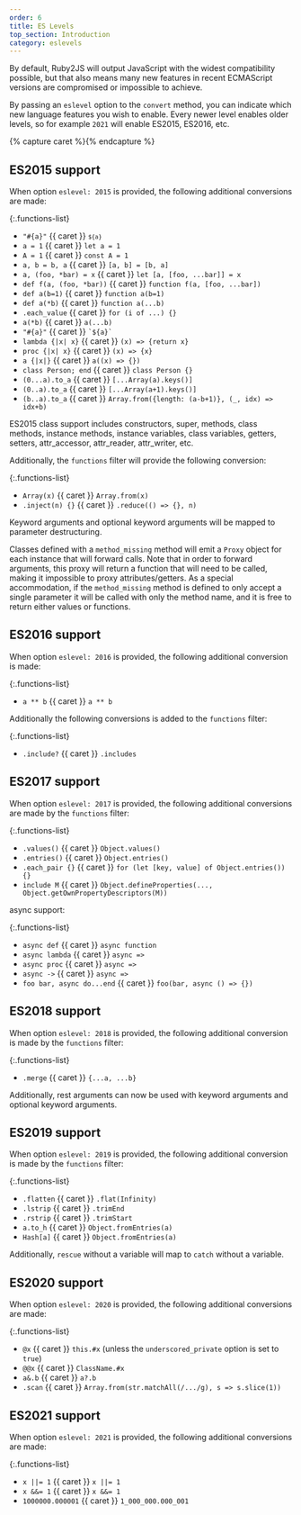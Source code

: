 ```yaml
---
order: 6
title: ES Levels
top_section: Introduction
category: eslevels
---
```


By default, Ruby2JS will output JavaScript with the widest compatibility possible, but that also means many new features in recent ECMAScript versions are compromised or impossible to achieve.

By passing an `eslevel` option to the `convert` method, you can indicate which new language features you wish to enable. Every newer level enables older levels, so for example `2021` will enable ES2015, ES2016, etc.

{% capture caret %}<sl-icon name="caret-right-fill"></sl-icon>{% endcapture %}

## ES2015 support

When option `eslevel: 2015` is provided, the following additional
conversions are made:

{:.functions-list}
* `"#{a}"` {{ caret }} <code>`${a}`</code>
* `a = 1` {{ caret }} `let a = 1`
* `A = 1` {{ caret }} `const A = 1`
* `a, b = b, a` {{ caret }} `[a, b] = [b, a]`
* `a, (foo, *bar) = x` {{ caret }} `let [a, [foo, ...bar]] = x`
* `def f(a, (foo, *bar))` {{ caret }} `function f(a, [foo, ...bar])`
* `def a(b=1)` {{ caret }} `function a(b=1)`
* `def a(*b)` {{ caret }} `function a(...b)`
* `.each_value` {{ caret }} `for (i of ...) {}`
* `a(*b)` {{ caret }} `a(...b)`
* `"#{a}"` {{ caret }} <code>\`${a}\`</code>
* `lambda {|x| x}` {{ caret }} `(x) => {return x}`
* `proc {|x| x}` {{ caret }} `(x) => {x}`
* `a {|x|}` {{ caret }} `a((x) => {})`
* `class Person; end` {{ caret }} `class Person {}`
* `(0...a).to_a` {{ caret }} `[...Array(a).keys()]`
* `(0..a).to_a` {{ caret }} `[...Array(a+1).keys()]`
* `(b..a).to_a` {{ caret }} `Array.from({length: (a-b+1)}, (_, idx) => idx+b)`

ES2015 class support includes constructors, super, methods, class methods,
instance methods, instance variables, class variables, getters, setters,
attr_accessor, attr_reader, attr_writer, etc.

Additionally, the `functions` filter will provide the following conversion:

{:.functions-list}
* `Array(x)` {{ caret }} `Array.from(x)`
* `.inject(n) {}` {{ caret }} `.reduce(() => {}, n)`

Keyword arguments and optional keyword arguments will be mapped to
parameter destructuring.

Classes defined with a `method_missing` method will emit a `Proxy` object
for each instance that will forward calls.  Note that in order to forward
arguments, this proxy will return a function that will need to be called,
making it impossible to proxy attributes/getters.  As a special accommodation,
if the `method_missing` method is defined to only accept a single parameter
it will be called with only the method name, and it is free to return
either values or functions.

## ES2016 support

When option `eslevel: 2016` is provided, the following additional
conversion is made:

{:.functions-list}
* `a ** b` {{ caret }} `a ** b`

Additionally the following conversions is added to the `functions` filter:

{:.functions-list}
* `.include?` {{ caret }} `.includes`

## ES2017 support

When option `eslevel: 2017` is provided, the following additional
conversions are made by the `functions` filter:

{:.functions-list}
* `.values()` {{ caret }} `Object.values()`
* `.entries()` {{ caret }} `Object.entries()`
* `.each_pair {}` {{ caret }} `for (let [key, value] of Object.entries()) {}`
* `include M` {{ caret }} `Object.defineProperties(..., Object.getOwnPropertyDescriptors(M))`

async support:

{:.functions-list}
* `async def` {{ caret }} `async function`
* `async lambda` {{ caret }} `async =>`
* `async proc` {{ caret }} `async =>`
* `async ->` {{ caret }} `async =>`
* `foo bar, async do...end` {{ caret }} `foo(bar, async () => {})`

## ES2018 support

When option `eslevel: 2018` is provided, the following additional
conversion is made by the `functions` filter:

{:.functions-list}
* `.merge` {{ caret }} `{...a, ...b}`

Additionally, rest arguments can now be used with keyword arguments and
optional keyword arguments.

## ES2019 support

When option `eslevel: 2019` is provided, the following additional
conversion is made by the `functions` filter:

{:.functions-list}
* `.flatten` {{ caret }} `.flat(Infinity)`
* `.lstrip` {{ caret }} `.trimEnd`
* `.rstrip` {{ caret }} `.trimStart`
* `a.to_h` {{ caret }} `Object.fromEntries(a)`
* `Hash[a]` {{ caret }} `Object.fromEntries(a)`

Additionally, `rescue` without a variable will map to `catch` without a
variable.

## ES2020 support

When option `eslevel: 2020` is provided, the following additional
conversions are made:

{:.functions-list}
* `@x` {{ caret }} `this.#x` (unless the `underscored_private` option is set to `true`)
* `@@x` {{ caret }} `ClassName.#x`
* `a&.b` {{ caret }} `a?.b`
* `.scan` {{ caret }} `Array.from(str.matchAll(/.../g), s => s.slice(1))`

## ES2021 support

When option `eslevel: 2021` is provided, the following additional
conversions are made:

{:.functions-list}
* `x ||= 1` {{ caret }} `x ||= 1`
* `x &&= 1` {{ caret }} `x &&= 1`
* `1000000.000001` {{ caret }} `1_000_000.000_001`

